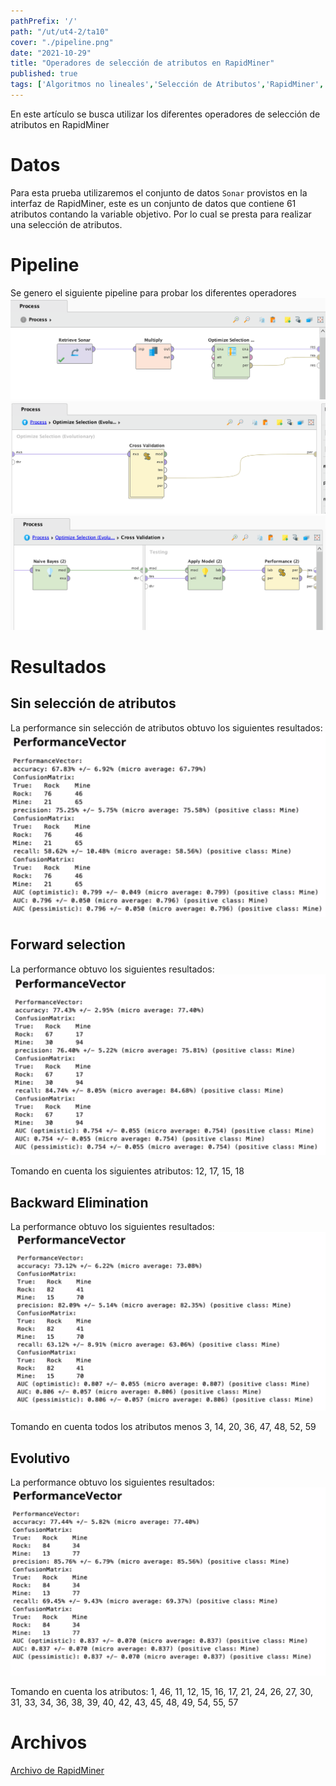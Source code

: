 ```yaml
---
pathPrefix: '/'
path: "/ut/ut4-2/ta10"
cover: "./pipeline.png"
date: "2021-10-29"
title: "Operadores de selección de atributos en RapidMiner"
published: true
tags: ['Algoritmos no lineales','Selección de Atributos','RapidMiner','Iris Dataset','Forward Selection','Backward Elimination','Evolutivo','Sonar Dataset','Performance','Cross validation','Naive bayes']
---
```


En este artículo se busca utilizar los diferentes operadores de selección de atributos en RapidMiner

# Datos

Para esta prueba utilizaremos el conjunto de datos `Sonar` provistos en la interfaz de RapidMiner, este es un conjunto de datos que contiene 61 atributos contando la variable objetivo. Por lo cual se presta para realizar una selección de atributos.

# Pipeline

Se genero el siguiente pipeline para probar los diferentes operadores
![pipeline](https://github.com/JuanFKurucz/ia-portfolio/blob/main/content/posts/ut/ut4-2/ta/ta10/pipeline.png?raw=true)
![pipeline2](https://github.com/JuanFKurucz/ia-portfolio/blob/main/content/posts/ut/ut4-2/ta/ta10/pipeline2.png?raw=true)
![pipeline3](https://github.com/JuanFKurucz/ia-portfolio/blob/main/content/posts/ut/ut4-2/ta/ta10/pipeline3.png?raw=true)

# Resultados

## Sin selección de atributos

La performance sin selección de atributos obtuvo los siguientes resultados:
![performance1](https://github.com/JuanFKurucz/ia-portfolio/blob/main/content/posts/ut/ut4-2/ta/ta10/performance1.png?raw=true)

## Forward selection

La performance obtuvo los siguientes resultados:
![performance2](https://github.com/JuanFKurucz/ia-portfolio/blob/main/content/posts/ut/ut4-2/ta/ta10/performance2.png?raw=true)

Tomando en cuenta los siguientes atributos: 12, 17, 15, 18

## Backward Elimination

La performance obtuvo los siguientes resultados:
![performance3](https://github.com/JuanFKurucz/ia-portfolio/blob/main/content/posts/ut/ut4-2/ta/ta10/performance3.png?raw=true)

Tomando en cuenta todos los atributos menos 3, 14, 20, 36, 47, 48, 52, 59

## Evolutivo

La performance obtuvo los siguientes resultados:
![performance4](https://github.com/JuanFKurucz/ia-portfolio/blob/main/content/posts/ut/ut4-2/ta/ta10/performance4.png?raw=true)

Tomando en cuenta los atributos: 1, 46, 11, 12, 15, 16, 17, 21, 24, 26, 27, 30, 31, 33, 34, 36, 38, 39, 40, 42, 43, 45, 48, 49, 54, 55, 57

# Archivos

[Archivo de RapidMiner](https://github.com/JuanFKurucz/ia-portfolio/blob/main/content/posts/ut/ut4-2/ta/ta10/ut4-ta10.rmp?raw=true)


